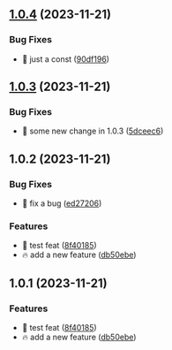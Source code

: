 ## [1.0.4](https://github.com/Fuzzyf-ace/muyunyou/compare/1.0.3...1.0.4) (2023-11-21)


### Bug Fixes

* :bug: just a const ([90df196](https://github.com/Fuzzyf-ace/muyunyou/commit/90df196319506f52993d9fcf760900138b211dd6))



## [1.0.3](https://github.com/Fuzzyf-ace/muyunyou/compare/1.0.2...1.0.3) (2023-11-21)


### Bug Fixes

* :bug: some new change in 1.0.3 ([5dceec6](https://github.com/Fuzzyf-ace/muyunyou/commit/5dceec6382e8cc7280ff46379c5d9454077b7669))



## 1.0.2 (2023-11-21)


### Bug Fixes

* :bug: fix a bug ([ed27206](https://github.com/Fuzzyf-ace/muyunyou/commit/ed272061296aac2a3b6326db50bc6dbe12d73d09))


### Features

* :art: test feat ([8f40185](https://github.com/Fuzzyf-ace/muyunyou/commit/8f40185d3d42e9992702f80b2430a2179d607ce2))
* :fire: add a new feature ([db50ebe](https://github.com/Fuzzyf-ace/muyunyou/commit/db50ebee0b5177196455d9488502d55c8be58a9f))



## 1.0.1 (2023-11-21)


### Features

* :art: test feat ([8f40185](https://github.com/Fuzzyf-ace/muyunyou/commit/8f40185d3d42e9992702f80b2430a2179d607ce2))
* :fire: add a new feature ([db50ebe](https://github.com/Fuzzyf-ace/muyunyou/commit/db50ebee0b5177196455d9488502d55c8be58a9f))



